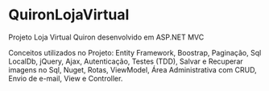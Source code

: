 # QuironLojaVirtual
Projeto Loja Virtual Quiron desenvolvido em ASP.NET MVC

Conceitos utilizados no Projeto: Entity Framework, Boostrap, Paginação, Sql LocalDb, jQuery, Ajax, Autenticação, Testes (TDD), Salvar e Recuperar imagens no Sql, Nuget, Rotas, ViewModel, Área Administrativa com CRUD, Envio de e-mail, View e Controller.
